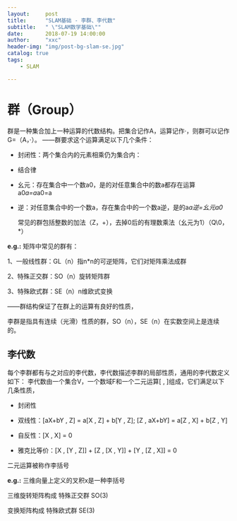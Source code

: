 ```yaml
---
layout:     post
title:      "SLAM基础 - 李群、李代数"
subtitle:   " \"SLAM数学基础\""
date:       2018-07-19 14:00:00
author:     "xxc"
header-img: "img/post-bg-slam-se.jpg"
catalog: true
tags:
    - SLAM

---
```


# 群（Group）

群是一种集合加上一种运算的代数结构。把集合记作A，运算记作·，则群可以记作G=（A，·）。
——群要求这个运算满足以下几个条件：

- 封闭性：两个集合内的元素相乘仍为集合内：

- 结合律

- 幺元：存在集合中一个数a0，是的对任意集合中的数a都存在运算 a0*a=a*a0=a

- 逆：对任意集合中的一个数a，存在集合中的一个数a逆，是的a*a逆=幺元a0*

  常见的群包括整数的加法（Z，+），去掉0后的有理数乘法（幺元为1）（Q\0，*）

**e.g.:** 矩阵中常见的群有：

1、一般线性群：GL（n）指n*n的可逆矩阵，它们对矩阵乘法成群

2、特殊正交群：SO（n）旋转矩阵群        

3、特殊欧式群：SE（n）n维欧式变换

——群结构保证了在群上的运算有良好的性质，

李群是指具有连续（光滑）性质的群，SO（n），SE（n）在实数空间上是连续的。

## 李代数

每个李群都有与之对应的李代数，李代数描述李群的局部性质，通用的李代数定义如下：
李代数由一个集合V，一个数域F和一个二元运算[ , ]组成，它们满足以下几条性质，

- 封闭性

- 双线性：[aX+bY , Z] = a[X , Z] + b[Y , Z];    [Z , aX+bY] = a[Z , X] + b[Z , Y]

- 自反性：[X , X] = 0

- 雅克比等价：[X , [Y , Z]] + [Z , [X , Y]] + [Y , [Z , X]] = 0

二元运算被称作李括号

**e.g.:** 三维向量上定义的叉积x是一种李括号

三维旋转矩阵构成 特殊正交群 SO(3)

变换矩阵构成 特殊欧式群 SE(3)

